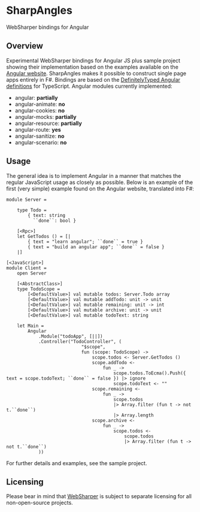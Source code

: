 SharpAngles
===========

WebSharper bindings for Angular

## Overview

Experimental WebSharper bindings for Angular JS plus sample project showing their implementation based on the examples
available on the [Angular website][1]. SharpAngles makes it possible to construct single page apps entirely in F#. Bindings
are based on the [DefinitelyTyped Angular definitions][2] for TypeScript. Angular modules currently implemented:

* angular: **partially**
* angular-animate: **no**
* angular-cookies: **no**
* angular-mocks: **partially**
* angular-resource: **partially**
* angular-route: **yes**
* angular-sanitize: **no**
* angular-scenario: **no**

## Usage

The general idea is to implement Angular in a manner that matches the regular JavaScript usage as closely as possible.
Below is an example of the first (very simple) example found on the Angular website, translated into F#:

```F#
module Server =

    type Todo =
        { text: string
          ``done``: bool }

    [<Rpc>]
    let GetTodos () = [|
        { text = "learn angular"; ``done`` = true }
        { text = "build an angular app"; ``done`` = false }
    |]
    
[<JavaScript>]
module Client =
    open Server
    
    [<AbstractClass>]
    type TodoScope =
        [<DefaultValue>] val mutable todos: Server.Todo array
        [<DefaultValue>] val mutable addTodo: unit -> unit
        [<DefaultValue>] val mutable remaining: unit -> int
        [<DefaultValue>] val mutable archive: unit -> unit
        [<DefaultValue>] val mutable todoText: string
        
    let Main =
        Angular
            .Module("todoApp", [||])
            .Controller("TodoController", (
                            "$scope", 
                            fun (scope: TodoScope) -> 
                                scope.todos <- Server.GetTodos ()
                                scope.addTodo <-
                                    fun _ ->
                                        scope.todos.ToEcma().Push({ text = scope.todoText; ``done`` = false }) |> ignore
                                        scope.todoText <- ""
                                scope.remaining <-
                                    fun _ ->
                                        scope.todos
                                        |> Array.filter (fun t -> not t.``done``)
                                        |> Array.length
                                scope.archive <-
                                    fun _ ->
                                        scope.todos <-
                                            scope.todos
                                            |> Array.filter (fun t -> not t.``done``)
            ))
```

For further details and examples, see the sample project.

## Licensing

Please bear in mind that [WebSharper][3] is subject to separate licensing for all non-open-source projects.

[1]: http://angularjs.com/
[2]: https://github.com/borisyankov/DefinitelyTyped/tree/master/angularjs
[3]: http://www.websharper.com/